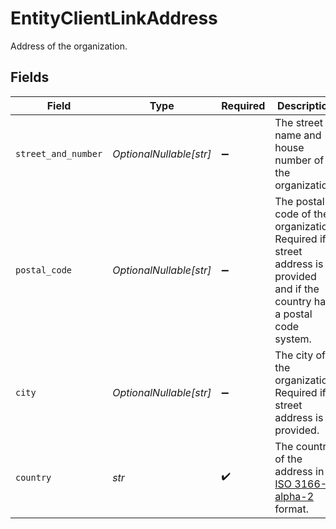 # EntityClientLinkAddress

Address of the organization.


## Fields

| Field                                                                                                                      | Type                                                                                                                       | Required                                                                                                                   | Description                                                                                                                | Example                                                                                                                    |
| -------------------------------------------------------------------------------------------------------------------------- | -------------------------------------------------------------------------------------------------------------------------- | -------------------------------------------------------------------------------------------------------------------------- | -------------------------------------------------------------------------------------------------------------------------- | -------------------------------------------------------------------------------------------------------------------------- |
| `street_and_number`                                                                                                        | *OptionalNullable[str]*                                                                                                    | :heavy_minus_sign:                                                                                                         | The street name and house number of the organization.                                                                      | Main Street 123                                                                                                            |
| `postal_code`                                                                                                              | *OptionalNullable[str]*                                                                                                    | :heavy_minus_sign:                                                                                                         | The postal code of the organization. Required if a street address is provided and if the country has a postal<br/>code system. | 1234AB                                                                                                                     |
| `city`                                                                                                                     | *OptionalNullable[str]*                                                                                                    | :heavy_minus_sign:                                                                                                         | The city of the organization. Required if a street address is provided.                                                    | Amsterdam                                                                                                                  |
| `country`                                                                                                                  | *str*                                                                                                                      | :heavy_check_mark:                                                                                                         | The country of the address in<br/>[ISO 3166-1 alpha-2](https://en.wikipedia.org/wiki/ISO_3166-1_alpha-2) format.           | NL                                                                                                                         |